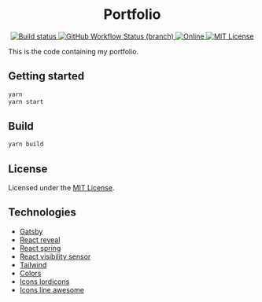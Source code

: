 <h1 align="center">
  Portfolio
</h1>
<div align="center">
<a href="https://www.gatsbyjs.org/">
  <img src="https://img.shields.io/badge/maintained%20with-gatsby-cc00ff.svg" alt="Build status" />
</a>
<a href="https://github.com/friedrith/portfolio/actions/workflows/deploy.yml">
  <img alt="GitHub Workflow Status (branch)" src="https://img.shields.io/github/workflow/status/friedrith/portfolio/Build%20and%20Deploy/master">
</a>
<a href="https://thibaultfriedrich.io">
  <img src="https://img.shields.io/website?down_color=lightgrey&down_message=offline&up_color=blue&up_message=online&url=https%3A%2F%2Fthibaultfriedrich.io" alt="Online" />
</a>
<a href="./LICENSE">
  <img src="https://img.shields.io/github/license/friedrith/portfolio.svg" alt="MIT License" />
</a>
</div>

This is the code containing my portfolio.

## Getting started

```bash
yarn
yarn start
```

## Build

```bash
yarn build
```

## License

Licensed under the [MIT License](./LICENSE).

## Technologies

- [Gatsby](https://www.gatsbyjs.com/)
- [React reveal](https://www.react-reveal.com/)
- [React spring](https://react-spring.io/)
- [React visibility sensor](https://github.com/joshwnj/react-visibility-sensor)
- [Tailwind](https://tailwindcss.com/)
- [Colors](https://coolors.co/031224-720045-83215d-af0069-949cdf-f5853f-0cce6b-3083dc-bce7fd-c492b1)
- [Icons lordicons](https://lordicon.com/)
- [Icons line awesome](https://icones8.fr/line-awesome)
